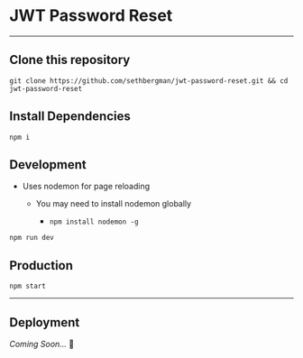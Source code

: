 # JWT Password Reset

--------------------------------------------------------------------------------

## Clone this repository

```
git clone https://github.com/sethbergman/jwt-password-reset.git && cd jwt-password-reset
```

## Install Dependencies

```
npm i
```

## Development

- Uses nodemon for page reloading

  - You may need to install nodemon globally

    - `npm install nodemon -g`

```
npm run dev
```

## Production

```
npm start
```

--------------------------------------------------------------------------------

## Deployment

_Coming Soon..._ :rocket:
